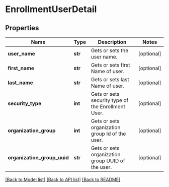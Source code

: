 # EnrollmentUserDetail

## Properties
Name | Type | Description | Notes
------------ | ------------- | ------------- | -------------
**user_name** | **str** | Gets or sets the user name. | [optional] 
**first_name** | **str** | Gets or sets first Name of user. | [optional] 
**last_name** | **str** | Gets or sets last Name of user. | [optional] 
**security_type** | **int** | Gets or sets security type of the Enrollment User. | [optional] 
**organization_group** | **int** | Gets or sets organization group Id of the user. | [optional] 
**organization_group_uuid** | **str** | Gets or sets organization group UUID of the user. | [optional] 

[[Back to Model list]](../README.md#documentation-for-models) [[Back to API list]](../README.md#documentation-for-api-endpoints) [[Back to README]](../README.md)



